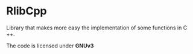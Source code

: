 # RlibCpp

Library that makes more easy the implementation of some functions in C ++.

The code is licensed under **GNUv3**
